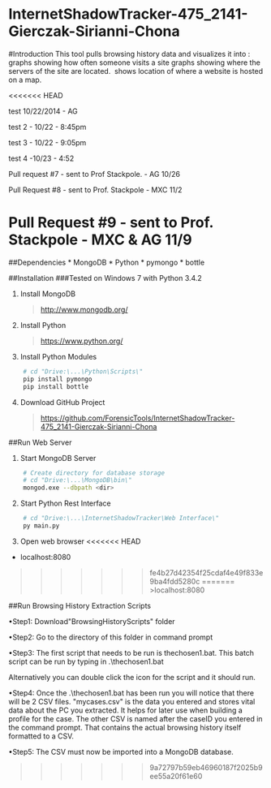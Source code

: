InternetShadowTracker-475_2141-Gierczak-Sirianni-Chona
======================================================

#Introduction
This tool pulls browsing history data and visualizes it into : graphs showing how often someone visits a site graphs showing where the servers of the site are located.  shows location of where a website is hosted on a map.

<<<<<<< HEAD

test 10/22/2014 - AG

test 2 - 10/22 - 8:45pm

test 3 - 10/22 - 9:05pm

test 4 -10/23 - 4:52

Pull request #7 - sent to Prof Stackpole. - AG 10/26 

Pull Request #8 - sent to Prof. Stackpole - MXC 11/2

Pull Request #9 - sent  to Prof. Stackpole - MXC & AG 11/9
=======
##Dependencies
	* MongoDB
	* Python
	* pymongo
	* bottle

##Installation
###Tested on Windows 7 with Python 3.4.2

1. Install MongoDB
	> http://www.mongodb.org/

2. Install Python
	> https://www.python.org/

3. Install Python Modules
```bash
	# cd "Drive:\...\Python\Scripts\"
	pip install pymongo
	pip install bottle
```

4. Download GitHub Project
	> https://github.com/ForensicTools/InternetShadowTracker-475_2141-Gierczak-Sirianni-Chona

##Run Web Server
1. Start MongoDB Server
```bash
	# Create directory for database storage
	# cd "Drive:\...\MongoDB\bin\"
	mongod.exe --dbpath <dir>
```

2. Start Python Rest Interface
```bash
	# cd "Drive:\...\InternetShadowTracker\Web Interface\"
	py main.py
```

3. Open web browser
<<<<<<< HEAD
* localhost:8080
>>>>>>> fe4b27d42354f25cdaf4e49f833e9ba4fdd5280c
=======
	>localhost:8080

##Run Browsing History Extraction Scripts

•Step1: Download"BrowsingHistoryScripts" folder

•Step2: Go to the directory of this folder in command prompt

•Step3: The first script that needs to be run is thechosen1.bat. This batch script can be run by typing in .\thechosen1.bat
 
Alternatively you can double click the icon for the script and it should run.

•Step4: Once the .\thechosen1.bat has been run you will notice that there will be 2 CSV files. "mycases.csv" is the data you entered and stores vital data about the PC you extracted. It helps for later use when building a profile for the case. The other CSV is named after the caseID you entered in the command prompt. That contains the actual browsing history itself formatted to a CSV.

•Step5: The CSV must now be imported into a MongoDB database.
>>>>>>> 9a72797b59eb46960187f2025b9ee55a20f61e60
